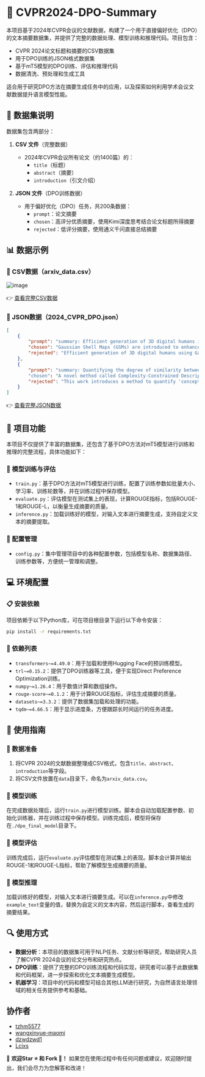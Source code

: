 # 📂 CVPR2024-DPO-Summary

本项目基于2024年CVPR会议的文献数据，构建了一个用于直接偏好优化（DPO）的文本摘要数据集，并提供了完整的数据处理、模型训练和推理代码。项目包含：

- CVPR 2024论文标题和摘要的CSV数据集
- 用于DPO训练的JSON格式数据集
- 基于mT5模型的DPO训练、评估和推理代码
- 数据清洗、预处理和生成工具

适合用于研究DPO方法在摘要生成任务中的应用，以及探索如何利用学术会议文献数据提升语言模型性能。

## 📜 数据集说明

数据集包含两部分：

1. **CSV 文件**（完整数据）
   - 2024年CVPR会议所有论文（约1400篇）的：
     - `title`（标题）
     - `abstract`（摘要）
     - `introduction`（引文介绍）

2. **JSON 文件**（DPO训练数据）
   - 用于偏好优化（DPO）任务，共200条数据：
     - `prompt`：论文摘要
     - `chosen`：高评分优质摘要，使用Kimi深度思考结合论文标题所得摘要
     - `rejected`：低评分摘要，使用通义千问直接总结摘要

## 📊 数据示例

### 📄 CSV数据（arxiv_data.csv）

![image](https://github.com/user-attachments/assets/6fd5d726-6fe4-430d-bf3f-0d5783618728)

👉 [查看完整CSV数据](./data/arxiv_data.csv)

### 📜 JSON数据（2024_CVPR_DPO.json）

```json
[
    {
        "prompt": "summary: Efficient generation of 3D digital humans is important\nin several industries...",
        "chosen": "Gaussian Shell Maps (GSMs) are introduced to enhance 3D human generation efficiency...",
        "rejected": "Efficient generation of 3D digital humans using Gaussian Shell Maps that ..."
    },
    {
        "prompt": "summary: Quantifying the degree of similarity between images is a\nkey copyright issue for image-based machine learning..."
        "chosen": "A novel method called Complexity-Constrained Descriptive Autoencoding (CC:DAE) is proposed to define...",
        "rejected": "This work introduces a method to quantify 'conceptual similarity' among images by generating ..."
    }
]
```

👉 [查看完整JSON数据](./data/cleaned_DPO.json)

## 🚀 项目功能

本项目不仅提供了丰富的数据集，还包含了基于DPO方法对mT5模型进行训练和推理的完整流程，具体功能如下：

### 🧠 模型训练与评估

- `train.py`：基于DPO方法对mT5模型进行训练，配置了训练参数如批量大小、学习率、训练轮数等，并在训练过程中保存模型。
- `evaluate.py`：评估模型在测试集上的表现，计算ROUGE指标，包括ROUGE-1和ROUGE-L，以衡量生成摘要的质量。
- `inference.py`：加载训练好的模型，对输入文本进行摘要生成，支持自定义文本的摘要提取。

### 📖 配置管理

- `config.py`：集中管理项目中的各种配置参数，包括模型名称、数据集路径、训练参数等，方便统一管理和调整。

## 💻 环境配置

### 📋 安装依赖

项目依赖于以下Python库，可在项目根目录下运行以下命令安装：

```bash
pip install -r requirements.txt
```

### 📜 依赖列表

- `transformers~=4.49.0`：用于加载和使用Hugging Face的预训练模型。
- `trl~=0.15.2`：提供了DPO训练器等工具，便于实现Direct Preference Optimization训练。
- `numpy~=1.26.4`：用于数值计算和数组操作。
- `rouge-score~=0.1.2`：用于计算ROUGE指标，评估生成摘要的质量。
- `datasets~=3.3.2`：提供了数据集加载和处理的功能。
- `tqdm~=4.66.5`：用于显示进度条，方便跟踪长时间运行的任务进度。

## 📖 使用指南

### 📑 数据准备

1. 将CVPR 2024的文献数据整理成CSV格式，包含`title`、`abstract`、`introduction`等字段。
2. 将CSV文件放置在`data`目录下，命名为`arxiv_data.csv`。


### 🚂 模型训练

在完成数据处理后，运行`train.py`进行模型训练。脚本会自动加载配置参数、初始化训练器，并在训练过程中保存模型。训练完成后，模型将保存在`./dpo_final_model`目录下。

### 🧪 模型评估

训练完成后，运行`evaluate.py`评估模型在测试集上的表现。脚本会计算并输出ROUGE-1和ROUGE-L指标，帮助了解模型生成摘要的质量。

### 📝 模型推理

加载训练好的模型，对输入文本进行摘要生成。可以在`inference.py`中修改`example_text`变量的值，替换为自定义的文本内容，然后运行脚本，查看生成的摘要结果。

## 🔍 使用方式

- **数据分析**：本项目的数据集可用于NLP任务、文献分析等研究，帮助研究人员了解CVPR 2024会议的论文分布和研究热点。
- **DPO训练**：提供了完整的DPO训练流程和代码实现，研究者可以基于此数据集和代码框架，进一步探索和优化文本摘要生成模型。
- **机器学习**：项目中的代码和模型可结合其他LLM进行研究，为自然语言处理领域的相关任务提供参考和基础。
## 协作者

- [tzhm5577](https://github.com/tzhm5577)
- [wangxinyue-maomi](https://github.com/wangxinyue-maomi)
- [dzwdzwd1](https://github.com/dzwdzwd1)
- [Lcixs](https://github.com/Lcixs)

📢 **欢迎Star ⭐ 和 Fork 🍴！** 如果您在使用过程中有任何问题或建议，欢迎随时提出，我们会尽力为您解答和改进！
